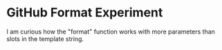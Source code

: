 # GitHub Format Experiment

I am curious how the "format" function works with more parameters than slots in
the template string.

